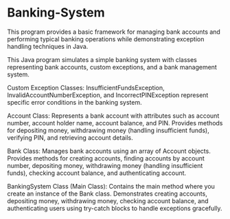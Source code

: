 # Banking-System
This program provides a basic framework for managing bank accounts and performing typical banking operations while demonstrating exception handling techniques in Java.

This Java program simulates a simple banking system with classes representing bank accounts, custom exceptions, and a bank management system.

Custom Exception Classes:
InsufficientFundsException, InvalidAccountNumberException, and IncorrectPINException represent specific error conditions in the banking system.

Account Class:
Represents a bank account with attributes such as account number, account holder name, account balance, and PIN.
Provides methods for depositing money, withdrawing money (handling insufficient funds), verifying PIN, and retrieving account details.

Bank Class:
Manages bank accounts using an array of Account objects.
Provides methods for creating accounts, finding accounts by account number, depositing money, withdrawing money (handling insufficient funds), checking account balance, and authenticating account.

BankingSystem Class (Main Class):
Contains the main method where you create an instance of the Bank class.
Demonstrates creating accounts, depositing money, withdrawing money, checking account balance, and authenticating users using try-catch blocks to handle exceptions gracefully.
